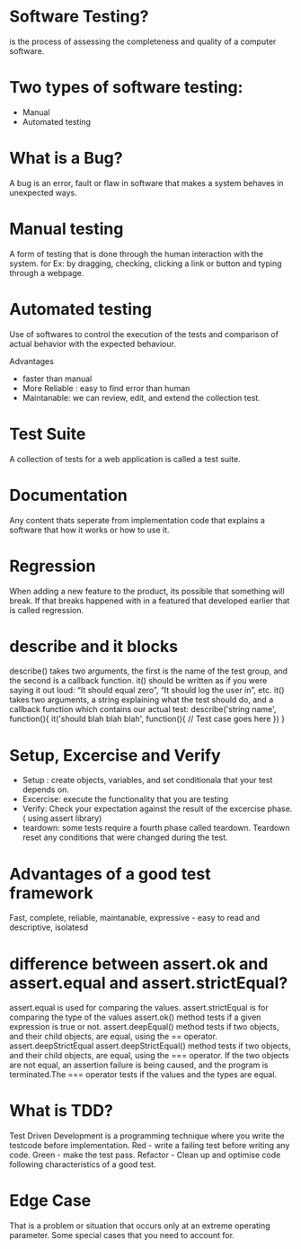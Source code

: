 # Software Testing?
is the process of assessing the  completeness and quality of a computer software.

# Two types of software testing:
- Manual 
- Automated testing

# What is a Bug? 
A bug is an error, fault or flaw in software that makes a system behaves in unexpected ways.

# Manual testing
A form of testing that is done through the human interaction with the system. for Ex: by dragging, checking, clicking a link or button and typing through a webpage.

# Automated testing 
Use of softwares to control the execution of the tests and comparison of actual behavior with the expected behaviour.

Advantages
 - faster than manual
 - More Reliable : easy to find error than human
 - Maintanable: we can review, edit, and extend the collection test.

# Test Suite
A collection of tests for a web application is called a test suite.

# Documentation
Any content thats seperate from implementation code that explains a software that how it works or how to use it.

# Regression
When adding a new feature to the product, its possible that something will break. If that breaks happened with in a featured that developed earlier that is called regression.

# describe and it blocks
describe() takes two arguments, the first is the name of the test group, and the second is a callback function.
it() should be written as if you were saying it out loud: “It should equal zero”, “It should log the user in”, etc. it() takes two arguments, a string explaining what the test should do, and a callback function which contains our actual test:
describe('string name', function(){
 it('should blah blah blah', function(){
  // Test case goes here
})
}

# Setup, Excercise and Verify
- Setup : create objects, variables, and set conditionala that your test depends on.
- Excercise: execute the functionality that you are testing
- Verify: Check your expectation against the result of the excercise phase.( using assert library)
- teardown: some tests  require a fourth phase called teardown. Teardown reset any conditions that were changed during the test.

# Advantages of a good test framework
Fast, complete, reliable, maintanable, expressive - easy to read and descriptive, isolatesd

# difference between assert.ok and assert.equal and assert.strictEqual?
assert.equal is used for comparing the values.
assert.strictEqual is for comparing the type of the values
assert.ok() method tests if a given expression is true or not.
assert.deepEqual() method tests if two objects, and their child objects, are equal, using the == operator.
assert.deepStrictEqual  assert.deepStrictEqual() method tests if two objects, and their child objects, are equal, using the === operator. If the two objects are not equal, an assertion failure is being caused, and the program is terminated.The === operator tests if the values and the types are equal.

# What is TDD?
Test Driven Development is a programming technique where you write the testcode before implementation. 
Red - write a failing test before writing any code.
Green - make the test pass.
Refactor - Clean up and optimise code following characteristics of a good test.

# Edge Case
That is a problem or situation that occurs only at an extreme operating parameter. Some special cases that you need to account for. 